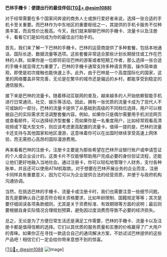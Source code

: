 **巴林手機卡：便捷出行的最佳伴侣[[TG💪+ @esim1088](https://t.me/s/esim1088)]**

对于经常需要在多个国家间奔波的商务人士或旅行爱好者来说，选择一张合适的手机卡至关重要。而巴林作为中东地区的重要枢纽之一，其提供的手机卡服务不仅种类丰富，而且性价比极高。今天，我们就来聊聊巴林的手機卡、流量卡以及注册卡，看看它们是如何成为你的最佳出行助手的。

首先，我们来了解一下巴林的手機卡。巴林的运营商提供了多种套餐，包括本地通话、国际长途、数据流量等选项。这些套餐非常适合那些计划长期居住或工作在巴林的人群。如果你是一位即将前往巴林的游客或者短期工作者，那么选择一张合适的手機卡就显得尤为重要了。巴林的手機卡通常支持多种语言界面，操作简单直观，即使是初次接触也能快速上手。此外，由于巴林是一个高度国际化的国家，这里的网络覆盖非常完善，无论是在繁华的城市还是偏远的乡村，都能享受到稳定的通信服务。

接下来是巴林的流量卡。随着移动互联网的普及，越来越多的人开始依赖智能手机进行日常通讯、社交、娱乐等活动。因此，拥有一张优质的流量卡成为了现代人不可或缺的一部分。巴林的流量卡提供了从基础到高级的不同档位选择，用户可以根据自己的实际需求灵活调整套餐内容。例如，如果你只是偶尔需要用手机浏览网页或查看邮件，可以选择经济型套餐；而如果你是一名重度用户，比如经常观看高清视频或下载大型文件，则应该考虑更高配置的流量卡。值得一提的是，巴林的流量卡还支持与其他国家和地区漫游，这意味着你可以在出国时继续享受高速上网体验，而无需担心高昂的国际漫游费用。

再来看看巴林的注册卡。注册卡主要是为那些希望在巴林开设银行账户或申请签证的个人或企业设计的。这类卡片不仅能够帮助用户完成必要的身份验证流程，还能让他们更好地融入当地社会。通过注册卡，你可以轻松地管理个人财务，支付各种账单，并且还可以使用ATM机取款。对于想要在巴林开展业务的企业而言，注册卡同样具有重要意义，因为它可以为企业提供合法的经营资质，并便于与政府机构沟通协调。

当然，在挑选巴林的手機卡、流量卡或注册卡时，我们也需要注意一些细节问题。首先是要确认自己是否符合相关资格要求，比如年龄限制、国籍规定等等；其次是要仔细阅读各项条款细则，尤其是关于资费标准、有效期限等方面的说明；最后则要根据自身实际情况合理规划预算，避免因过度消费而导致不必要的经济损失。

总之，无论是为了方便日常生活还是满足工作需要，巴林的手機卡、流量卡以及注册卡都是值得信赖的选择。它们以其优质的服务质量和实惠的价格赢得了广大用户的青睐。如果你正在寻找一款适合自己的通讯解决方案，不妨试试巴林提供的这些产品吧！相信它们一定会给你带来意想不到的惊喜。

[[TG💪+ @esim1088](https://t.me/s/esim1088) ![Image](https://i.postimg.cc/4NQfJmqS/Snipaste-2025-05-13-00-14-12.png)]